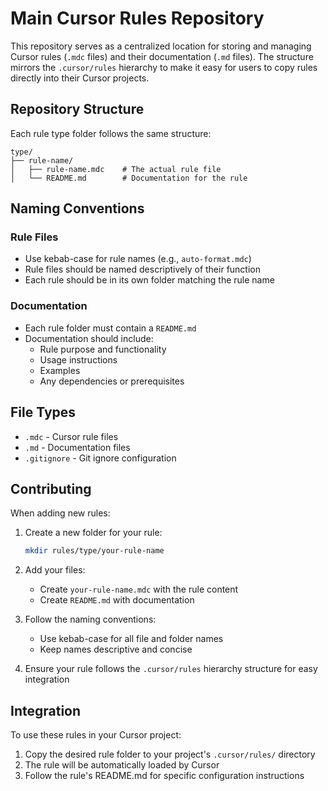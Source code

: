 # Main Cursor Rules Repository

This repository serves as a centralized location for storing and managing Cursor rules (`.mdc` files) and their documentation (`.md` files). The structure mirrors the `.cursor/rules` hierarchy to make it easy for users to copy rules directly into their Cursor projects.

## Repository Structure

Each rule type folder follows the same structure:
```
type/
├── rule-name/
│   ├── rule-name.mdc    # The actual rule file
│   └── README.md        # Documentation for the rule
```

## Naming Conventions

### Rule Files
- Use kebab-case for rule names (e.g., `auto-format.mdc`)
- Rule files should be named descriptively of their function
- Each rule should be in its own folder matching the rule name

### Documentation
- Each rule folder must contain a `README.md`
- Documentation should include:
  - Rule purpose and functionality
  - Usage instructions
  - Examples
  - Any dependencies or prerequisites

## File Types
- `.mdc` - Cursor rule files
- `.md` - Documentation files
- `.gitignore` - Git ignore configuration

## Contributing

When adding new rules:

1. Create a new folder for your rule:
   ```bash
   mkdir rules/type/your-rule-name
   ```

2. Add your files:
   - Create `your-rule-name.mdc` with the rule content
   - Create `README.md` with documentation

3. Follow the naming conventions:
   - Use kebab-case for all file and folder names
   - Keep names descriptive and concise

4. Ensure your rule follows the `.cursor/rules` hierarchy structure for easy integration

## Integration

To use these rules in your Cursor project:
1. Copy the desired rule folder to your project's `.cursor/rules/` directory
2. The rule will be automatically loaded by Cursor
3. Follow the rule's README.md for specific configuration instructions
